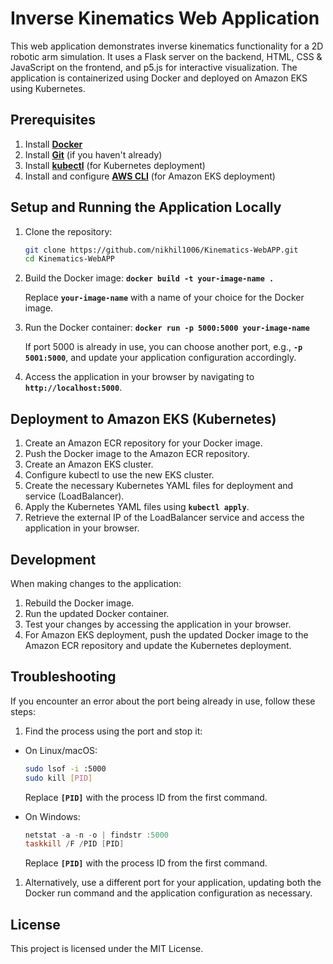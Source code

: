 # **Inverse Kinematics Web Application**

This web application demonstrates inverse kinematics functionality for a 2D robotic arm simulation. It uses a Flask server on the backend, HTML, CSS & JavaScript on the frontend, and p5.js for interactive visualization. The application is containerized using Docker and deployed on Amazon EKS using Kubernetes.

## **Prerequisites**

1. Install **[Docker](https://www.docker.com/get-started)**
2. Install **[Git](https://git-scm.com/book/en/v2/Getting-Started-Installing-Git)** (if you haven't already)
3. Install **[kubectl](https://kubernetes.io/docs/tasks/tools/install-kubectl/)** (for Kubernetes deployment)
4. Install and configure **[AWS CLI](https://aws.amazon.com/cli/)** (for Amazon EKS deployment)

## **Setup and Running the Application Locally**

1. Clone the repository:
    
    ```bash
    git clone https://github.com/nikhil1006/Kinematics-WebAPP.git
    cd Kinematics-WebAPP
    
    ```
    
2. Build the Docker image: **`docker build -t your-image-name .`**
    
    Replace **`your-image-name`** with a name of your choice for the Docker image.
    
3. Run the Docker container: **`docker run -p 5000:5000 your-image-name`**
    
    If port 5000 is already in use, you can choose another port, e.g., **`-p 5001:5000`**, and update your application configuration accordingly.
    
4. Access the application in your browser by navigating to **`http://localhost:5000`**.

## **Deployment to Amazon EKS (Kubernetes)**

1. Create an Amazon ECR repository for your Docker image.
2. Push the Docker image to the Amazon ECR repository.
3. Create an Amazon EKS cluster.
4. Configure kubectl to use the new EKS cluster.
5. Create the necessary Kubernetes YAML files for deployment and service (LoadBalancer).
6. Apply the Kubernetes YAML files using **`kubectl apply`**.
7. Retrieve the external IP of the LoadBalancer service and access the application in your browser.

## **Development**

When making changes to the application:

1. Rebuild the Docker image.
2. Run the updated Docker container.
3. Test your changes by accessing the application in your browser.
4. For Amazon EKS deployment, push the updated Docker image to the Amazon ECR repository and update the Kubernetes deployment.

## **Troubleshooting**

If you encounter an error about the port being already in use, follow these steps:

1. Find the process using the port and stop it:
- On Linux/macOS:
    
    ```bash
    sudo lsof -i :5000
    sudo kill [PID]
    ```
    
    Replace **`[PID]`** with the process ID from the first command.
    
- On Windows:
    
    ```powershell
    netstat -a -n -o | findstr :5000
    taskkill /F /PID [PID]
    ```
    
    Replace **`[PID]`** with the process ID from the first command.
    
1. Alternatively, use a different port for your application, updating both the Docker run command and the application configuration as necessary.

## **License**

This project is licensed under the MIT License.